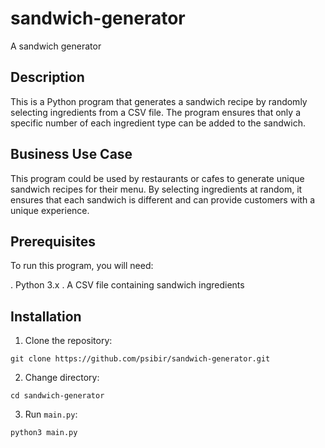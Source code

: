 # sandwich-generator
A sandwich generator

## Description
This is a Python program that generates a sandwich recipe by randomly selecting ingredients from a CSV file. The program ensures that only a specific number of each ingredient type can be added to the sandwich.

## Business Use Case
This program could be used by restaurants or cafes to generate unique sandwich recipes for their menu. By selecting ingredients at random, it ensures that each sandwich is different and can provide customers with a unique experience.

## Prerequisites
To run this program, you will need:

  . Python 3.x
  . A CSV file containing sandwich ingredients

## Installation

1. Clone the repository:
```
git clone https://github.com/psibir/sandwich-generator.git
```

2. Change directory:
```
cd sandwich-generator
```

3. Run ```main.py```:
```
python3 main.py
```


